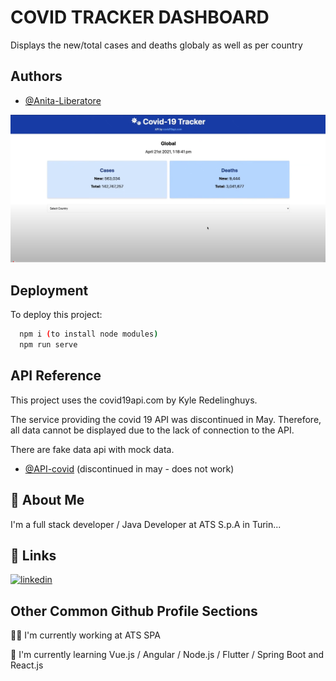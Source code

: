 
# COVID TRACKER DASHBOARD

Displays the new/total cases and deaths globaly as well as per country

## Authors

- [@Anita-Liberatore](https://github.com/Anita-Liberatore)


![Dashboard](./src/assets/dashboard-photo-complete.png)


## Deployment

To deploy this project:

```bash
  npm i (to install node modules)
  npm run serve
```


## API Reference

This project uses the covid19api.com by Kyle Redelinghuys.

The service providing the covid 19 API was discontinued in May. Therefore, all data cannot be displayed due to the lack of connection to the API.

There are fake data api with mock data.
- [@API-covid](https://covid19api.com/) (discontinued in may - does not work)


## 🚀 About Me
I'm a full stack developer / Java Developer at ATS S.p.A in Turin...


## 🔗 Links
[![linkedin](https://img.shields.io/badge/linkedin-0A66C2?style=for-the-badge&logo=linkedin&logoColor=white)](https://www.linkedin.com/in/anitaliberatore/)


## Other Common Github Profile Sections
👩‍💻 I'm currently working at ATS SPA

🧠 I'm currently learning Vue.js / Angular / Node.js / Flutter / Spring Boot and React.js

